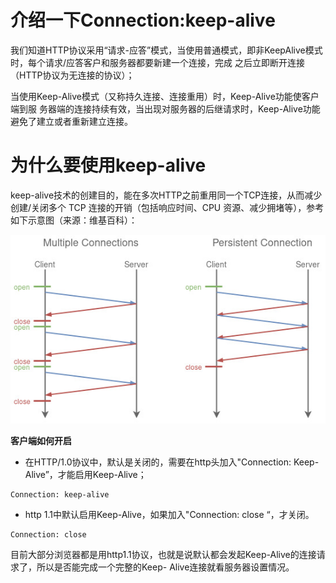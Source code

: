 # 介绍一下Connection:keep-alive

我们知道HTTP协议采用“请求-应答”模式，当使用普通模式，即非KeepAlive模式时，每个请求/应答客户和服务器都要新建一个连接，完成 之后立即断开连接（HTTP协议为无连接的协议）；

当使用Keep-Alive模式（又称持久连接、连接重用）时，Keep-Alive功能使客户端到服 务器端的连接持续有效，当出现对服务器的后继请求时，Keep-Alive功能避免了建立或者重新建立连接。

# 为什么要使用keep-alive

keep-alive技术的创建目的，能在多次HTTP之前重用同一个TCP连接，从而减少创建/关闭多个 TCP 连接的开销（包括响应时间、CPU 资源、减少拥堵等），参考如下示意图（来源：维基百科）：

![Alt text](../assert/keep-alive.png)

**客户端如何开启**

- 在HTTP/1.0协议中，默认是关闭的，需要在http头加入"Connection: Keep-Alive”，才能启用Keep-Alive；
```
Connection: keep-alive
```

- http 1.1中默认启用Keep-Alive，如果加入"Connection: close “，才关闭。

```
Connection: close
```

目前大部分浏览器都是用http1.1协议，也就是说默认都会发起Keep-Alive的连接请求了，所以是否能完成一个完整的Keep- Alive连接就看服务器设置情况。